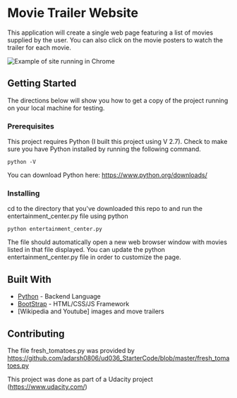 # Movie Trailer Website

This application will create a single web page featuring a list of movies supplied by the user. You can also click on the movie posters to watch the trailer for each movie. 


![Example of site running in Chrome](https://s3-us-west-1.amazonaws.com/tstetzel-assets/Udacity/movie-trailer-screenshot.jpg)


## Getting Started

The directions below will show you how to get a copy of the project running on your local machine for testing.

### Prerequisites

This project requires Python (I built this project using V 2.7).  Check to make sure you have Python installed by running the following command.  

```
python -V
```
You can download Python here: https://www.python.org/downloads/

### Installing

cd to the directory that you've downloaded this repo to and run the entertainment_center.py file using python

```
python entertainment_center.py 
```

The file should automatically open a new web browser window with movies listed in that file displayed. 
You can update the python entertainment_center.py file in order to customize the page.


## Built With

* [Python](https://www.python.org/) - Backend Language
* [BootStrap](http://getbootstrap.com/) - HTML/CSS/JS Framework
* [Wikipedia and Youtube] images and move trailers 

## Contributing

The file fresh_tomatoes.py was provided by https://github.com/adarsh0806/ud036_StarterCode/blob/master/fresh_tomatoes.py

This project was done as part of a Udacity project (https://www.udacity.com/)



